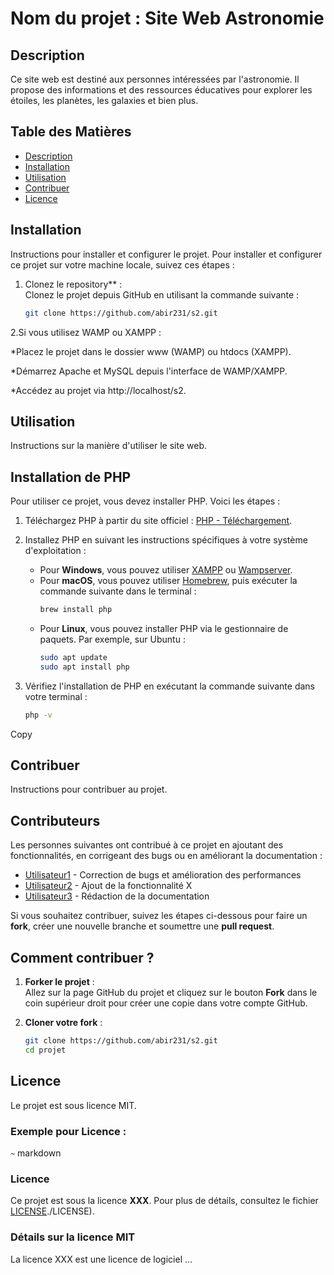 # Nom du projet : Site Web Astronomie

## Description
Ce site web est destiné aux personnes intéressées par l'astronomie. Il propose des informations et des ressources éducatives pour explorer les étoiles, les planètes, les galaxies et bien plus.

## Table des Matières
- [Description](#description)
- [Installation](#installation)
- [Utilisation](#utilisation)
- [Contribuer](#contribuer)
- [Licence](#licence)

## Installation
Instructions pour installer et configurer le projet.
Pour installer et configurer ce projet sur votre machine locale, suivez ces étapes :


1. Clonez le repository** :  
   Clonez le projet depuis GitHub en utilisant la commande suivante :
   ```bash
   git clone https://github.com/abir231/s2.git
 2.Si vous utilisez WAMP ou XAMPP :

*Placez le projet dans le dossier www (WAMP) ou htdocs (XAMPP).

*Démarrez Apache et MySQL depuis l'interface de WAMP/XAMPP.

*Accédez au projet via http://localhost/s2.



## Utilisation
Instructions sur la manière d'utiliser le site web.
## Installation de PHP

Pour utiliser ce projet, vous devez installer PHP. Voici les étapes :

1. Téléchargez PHP à partir du site officiel : [PHP - Téléchargement](https://www.php.net/downloads.php).

2. Installez PHP en suivant les instructions spécifiques à votre système d'exploitation :

   - Pour **Windows**, vous pouvez utiliser [XAMPP](https://www.apachefriends.org/fr/index.html) ou [Wampserver](http://www.wampserver.com/).
   - Pour **macOS**, vous pouvez utiliser [Homebrew](https://brew.sh/), puis exécuter la commande suivante dans le terminal :
     ```bash
     brew install php
     ```
   - Pour **Linux**, vous pouvez installer PHP via le gestionnaire de paquets. Par exemple, sur Ubuntu :
     ```bash
     sudo apt update
     sudo apt install php
     ```

3. Vérifiez l'installation de PHP en exécutant la commande suivante dans votre terminal :
   ```bash
   php -v
Copy



## Contribuer
Instructions pour contribuer au projet.
## Contributeurs

Les personnes suivantes ont contribué à ce projet en ajoutant des fonctionnalités, en corrigeant des bugs ou en améliorant la documentation :

- [Utilisateur1](https://github.com/abir231/s2.git) - Correction de bugs et amélioration des performances
- [Utilisateur2](https://github.com/abir231/s2.git) - Ajout de la fonctionnalité X
- [Utilisateur3](https://github.com/abir231/s2.git) - Rédaction de la documentation

Si vous souhaitez contribuer, suivez les étapes ci-dessous pour faire un **fork**, créer une nouvelle branche et soumettre une **pull request**.

## Comment contribuer ?

1. **Forker le projet** :  
   Allez sur la page GitHub du projet et cliquez sur le bouton **Fork** dans le coin supérieur droit pour créer une copie dans votre compte GitHub.

2. **Cloner votre fork** :  
   ```bash
   git clone https://github.com/abir231/s2.git
   cd projet


## Licence
Le projet est sous licence MIT.


### Exemple pour **Licence** :
`~` markdown
### Licence

Ce projet est sous la licence **XXX**. Pour plus de détails, consultez le fichier [LICENSE]()./LICENSE).

### Détails sur la licence MIT

La licence XXX est une licence de logiciel ...
